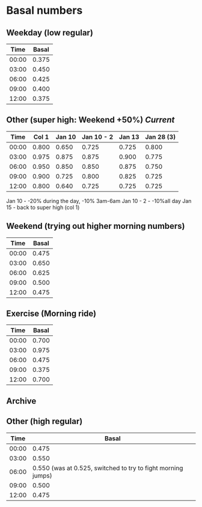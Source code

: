 # Basal numbers

## Weekday (low regular)

Time | Basal
---- | -----
00:00 | 0.375
03:00 | 0.450
06:00 | 0.425
09:00 | 0.400
12:00 | 0.375

## Other (super high: Weekend +50%) *Current*

Time  | Col 1  | Jan 10 | Jan 10 - 2 | Jan 13 | Jan 28 (3) |
----- | ------ | ------ | ---------- | ------ | ---------- |
00:00 | 0.800  | 0.650  | 0.725      | 0.725  | 0.800      |
03:00 | 0.975  | 0.875  | 0.875      | 0.900  | 0.775      |
06:00 | 0.950  | 0.850  | 0.850      | 0.875  | 0.750      |
09:00 | 0.900  | 0.725  | 0.800      | 0.825  | 0.725      |
12:00 | 0.800  | 0.640  | 0.725      | 0.725  | 0.725      |

Jan 10 - -20% during the day, -10% 3am-6am
Jan 10 - 2 - -10%all day
Jan 15 - back to super high (col 1)

## Weekend (trying out higher morning numbers)

Time | Basal
---- | -----
00:00 | 0.475
03:00 | 0.650
06:00 | 0.625
09:00 | 0.500
12:00 | 0.475

## Exercise (Morning ride)

Time | Basal
---- | -----
00:00 | 0.700
03:00 | 0.975
06:00 | 0.475
09:00 | 0.375
12:00 | 0.700

## Archive

## Other (high regular)

Time | Basal
---- | -----
00:00 | 0.475
03:00 | 0.550
06:00 | 0.550 (was at 0.525, switched to try to fight morning jumps)
09:00 | 0.500
12:00 | 0.475

